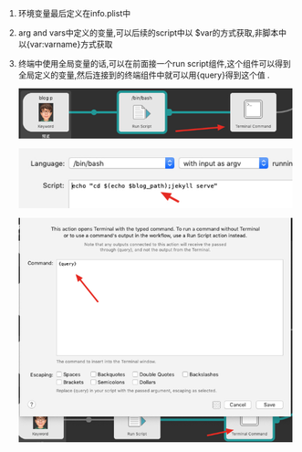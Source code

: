 1. 环境变量最后定义在info.plist中

2. arg and vars中定义的变量,可以后续的script中以 $var的方式获取,非脚本中以{var:varname}方式获取

3. 终端中使用全局变量的话,可以在前面接一个run script组件,这个组件可以得到全局定义的变量,然后连接到的终端组件中就可以用{query}得到这个值 .

   ![image-20191013220857080](../../assets/image-20191013220857080.png)

   ![image-20191013220934275](../../assets/image-20191013220934275.png)

   ![image-20191013221001252](../../assets/image-20191013221001252.png)

# 